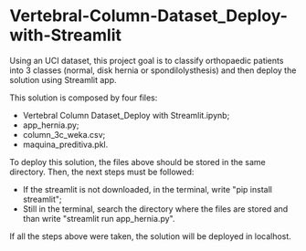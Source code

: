 # Vertebral-Column-Dataset_Deploy-with-Streamlit
Using an UCI dataset, this project goal is to classify orthopaedic patients into 3 classes (normal, disk hernia or spondilolysthesis) and then deploy the solution using Streamlit app.

This solution is composed by four files:

- Vertebral Column Dataset_Deploy with Streamlit.ipynb;
- app_hernia.py;
- column_3c_weka.csv;
- maquina_preditiva.pkl.

To deploy this solution, the files above should be stored in the same directory. Then, the next steps must be followed:

- If the streamlit is not downloaded, in the terminal, write "pip install streamlit";
- Still in the terminal, search the directory where the files are stored and than write "streamlit run app_hernia.py".

If all the steps above were taken, the solution will be deployed in localhost.
